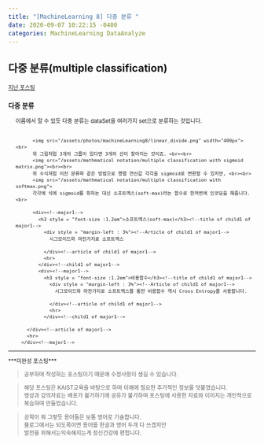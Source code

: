 ```yaml
---
title: "[MachineLearning 8] 다중 분류 "
date: 2020-09-07 10:22:15 -0400
categories: MachineLearning DataAnalyze
---
```

## 다중 분류(multiple classification)

<div style = "font-size : 0.8em"><!--biggest-->
  <a href="https://can019.github.io/machinelearning/dataanalyze/MachineLearning-AI-7/">지난 포스팅</a>
  <div><!--main-->
    <div><!--major1-->
      <h3 style = "font-size :1.2em">다중 분류</h3><!--title of major1-->
        <div style = "margin-left : 3%"><!--Article of major1-->
          이름에서 알 수 있듯 다중 분류는 dataSet을 여러가지 set으로 분류하는 것입니다. <br><br>

          <img src="/assets/photos/machineLearning8/linear_divide.png" width="400px"> <br>
          위 그림처럼 3개의 그룹이 있다면 3개의 선이 찾아지는 것이죠. <br><br>
          <img src="/assets/mathmatical notation/multiple classification with sigmoid matrix.png"><br><br>
          위 수식처럼 이진 분류와 같은 방법으로 행렬 연산값 각각을 sigmoid로 변환할 수 있지만, <br><br>
          <img src="/assets/mathmatical notation/multiple classification with softmax.png">
          각각에 식에 sigmoid를 취하는 대신 소프트맥스(soft-max)라는 함수로 한꺼번에 인코딩을 해줍니다. <br>

          <div><!--major1-->
            <h3 style = "font-size :1.2em">소프트맥스(soft-max)</h3><!--title of child1 of major1-->
              <div style = "margin-left : 3%"><!--Article of child1 of major1-->
                시그모이드와 마찬가지로 소프트맥스

              </div><!--article of child1 of major1-->
              <hr>
            </div><!--child1 of major1-->
            <div><!--major1-->
              <h3 style = "font-size :1.2em">비용함수</h3><!--title of child1 of major1-->
                <div style = "margin-left : 3%"><!--Article of child1 of major1-->
                  시그모이드와 마찬가지로 소프트맥스를 통한 비용함수 역시 Cross Entropy를 사용합니다.

                </div><!--article of child1 of major1-->
                <hr>
              </div><!--child1 of major1-->

        </div><!--article of major1-->
        <hr>
      </div><!--major1-->
  </div><!--main-->

  <hr>
  ***미완성 포스팅*** <br>
  <div><!--<blockquote-->
    <blockquote>
      공부하며 작성하는 포스팅이기 때문에 수정사항이 생길 수 있습니다.
    </blockquote>
    <blockquote>
      해당 포스팅은 KAIST교육을 바탕으로 하며 이해에 필요한 추가적인 정보를 덧붙였습니다.<br/>
      영상과 강의자료는 배포가 불가하기에 공유가 불가하며 포스팅에 사용한 자료와 이미지는 개인적으로 복습하며 만들었습니다.
    </blockquote>
  	<blockquote>
      공학이 뭐 그렇듯 용어들은 보통 영어로 기술합니다.<br/>
   	  블로그에서는 되도록이면 용어를 한글과 영어 두개 다 쓰겠지만<br/>
   	  발전을 위해서는익숙해지는게 정신건강에 편합니다.
    </blockquote>
  </div><!--<blockquote-->
</div><!--biggest-->

